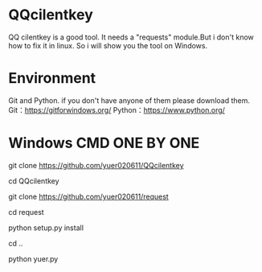 # QQcilentkey
QQ cilentkey is a good tool. 
It needs a "requests" module.But i don't know how to fix it in linux. So i will show you the tool on  Windows.

# Environment
Git and Python. if you don't have anyone of them please download them.
Git：https://gitforwindows.org/
Python：https://www.python.org/


# Windows CMD ONE BY ONE 
git clone https://github.com/yuer020611/QQcilentkey


cd QQcilentkey


git clone https://github.com/yuer020611/request


cd request


python setup.py install


cd .. 


python yuer.py
